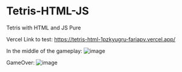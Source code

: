 # Tetris-HTML-JS
Tetris with HTML and JS Pure

Vercel Link to test: https://tetris-html-1pzkyugru-fariapv.vercel.app/

In the middle of the gameplay:
![image](https://user-images.githubusercontent.com/62482908/175426410-098e30f2-5ffc-4e9d-8269-6578f53cb43a.png)

GameOver:
![image](https://user-images.githubusercontent.com/62482908/175426412-66c75f41-f656-485b-8d12-bbea31af8c9d.png)
